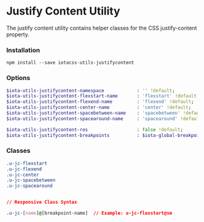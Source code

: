# Justify Content Utility #

The justify content utility contains helper classes for the CSS justify-content property.


### Installation ###

```
npm install --save iotacss-utils-justifycontent
```


### Options ###

```sass
$iota-utils-justifycontent-namespace            : '' !default;
$iota-utils-justifycontent-flexstart-name       : 'flexstart' !default;
$iota-utils-justifycontent-flexend-name         : 'flexend' !default;
$iota-utils-justifycontent-center-name          : 'center' !default;
$iota-utils-justifycontent-spacebetween-name    : 'spacebetween' !default;
$iota-utils-justifycontent-spacearound-name     : 'spacearound' !default;

$iota-utils-justifycontent-res                  : false !default;
$iota-utils-justifycontent-breakpoints          : $iota-global-breakpoints !default;
```


### Classes ###

```css
.u-jc-flexstart
.u-jc-flexend
.u-jc-center
.u-jc-spacebetween
.u-jc-spacearound


// Responsive Class Syntax

.u-jc-[name]@[breakpoint-name]  // Example: u-jc-flexstart@sm
```
